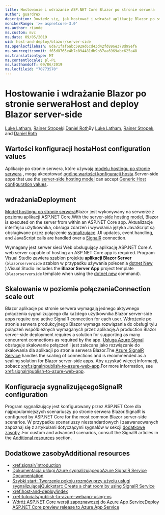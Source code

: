 ```yaml
---
title: Hostowanie i wdrażanie ASP.NET Core Blazor po stronie serwera
author: guardrex
description: Dowiedz się, jak hostować i wdrażać aplikację Blazor po stronie serwera przy użyciu ASP.NET Core.
monikerRange: '>= aspnetcore-3.0'
ms.author: riande
ms.custom: mvc
ms.date: 09/05/2019
uid: host-and-deploy/blazor/server-side
ms.openlocfilehash: 8da71faf6abc5929d6cd43d42fd896e378d99ef6
ms.sourcegitcommit: f65d8765e4b7c894481db9b37aa6969abc625a48
ms.translationtype: MT
ms.contentlocale: pl-PL
ms.lasthandoff: 09/06/2019
ms.locfileid: "70773570"
---
```

# <a name="host-and-deploy-blazor-server-side"></a><span data-ttu-id="56b96-103">Hostowanie i wdrażanie Blazor po stronie serwera</span><span class="sxs-lookup"><span data-stu-id="56b96-103">Host and deploy Blazor server-side</span></span>

<span data-ttu-id="56b96-104">[Luke Latham](https://github.com/guardrex), [Rainer Stropek](https://www.timecockpit.com)i [Daniel Roth](https://github.com/danroth27)</span><span class="sxs-lookup"><span data-stu-id="56b96-104">By [Luke Latham](https://github.com/guardrex), [Rainer Stropek](https://www.timecockpit.com), and [Daniel Roth](https://github.com/danroth27)</span></span>

## <a name="host-configuration-values"></a><span data-ttu-id="56b96-105">Wartości konfiguracji hosta</span><span class="sxs-lookup"><span data-stu-id="56b96-105">Host configuration values</span></span>

<span data-ttu-id="56b96-106">Aplikacje po stronie serwera, które używają [modelu hostingu po stronie serwera](xref:blazor/hosting-models#server-side) , mogą akceptować [ogólne wartości konfiguracji hosta](xref:fundamentals/host/generic-host#host-configuration).</span><span class="sxs-lookup"><span data-stu-id="56b96-106">Server-side apps that use the [server-side hosting model](xref:blazor/hosting-models#server-side) can accept [Generic Host configuration values](xref:fundamentals/host/generic-host#host-configuration).</span></span>

## <a name="deployment"></a><span data-ttu-id="56b96-107">wdrażania</span><span class="sxs-lookup"><span data-stu-id="56b96-107">Deployment</span></span>

<span data-ttu-id="56b96-108">[Model hostingu po stronie serwera](xref:blazor/hosting-models#server-side)Blazor jest wykonywany na serwerze z poziomu aplikacji ASP.NET Core.</span><span class="sxs-lookup"><span data-stu-id="56b96-108">With the [server-side hosting model](xref:blazor/hosting-models#server-side), Blazor is executed on the server from within an ASP.NET Core app.</span></span> <span data-ttu-id="56b96-109">Aktualizacje interfejsu użytkownika, obsługa zdarzeń i wywołania języka JavaScript są obsługiwane przez połączenie [sygnalizujące](xref:signalr/introduction) .</span><span class="sxs-lookup"><span data-stu-id="56b96-109">UI updates, event handling, and JavaScript calls are handled over a [SignalR](xref:signalr/introduction) connection.</span></span>

<span data-ttu-id="56b96-110">Wymagany jest serwer sieci Web obsługujący aplikację ASP.NET Core.</span><span class="sxs-lookup"><span data-stu-id="56b96-110">A web server capable of hosting an ASP.NET Core app is required.</span></span> <span data-ttu-id="56b96-111">Program Visual Studio zawiera szablon projektu **aplikacji Blazor Server** (`blazorserverside` szablon w przypadku używania polecenia [dotnet New](/dotnet/core/tools/dotnet-new) ).</span><span class="sxs-lookup"><span data-stu-id="56b96-111">Visual Studio includes the **Blazor Server App** project template (`blazorserverside` template when using the [dotnet new](/dotnet/core/tools/dotnet-new) command).</span></span>

## <a name="connection-scale-out"></a><span data-ttu-id="56b96-112">Skalowanie w poziomie połączenia</span><span class="sxs-lookup"><span data-stu-id="56b96-112">Connection scale out</span></span>

<span data-ttu-id="56b96-113">Blazor aplikacje po stronie serwera wymagają jednego aktywnego połączenia sygnalizującego dla każdego użytkownika.</span><span class="sxs-lookup"><span data-stu-id="56b96-113">Blazor server-side apps require one active SignalR connection for each user.</span></span> <span data-ttu-id="56b96-114">Wdrożenie po stronie serwera produkcyjnego Blazor wymaga rozwiązania do obsługi tylu połączeń współbieżnych wymaganych przez aplikację.</span><span class="sxs-lookup"><span data-stu-id="56b96-114">A production Blazor server-side deployment requires a solution for supporting as many concurrent connections as required by the app.</span></span> <span data-ttu-id="56b96-115">[Usługa Azure Signal](/azure/azure-signalr/) obsługuje skalowanie połączeń i jest zalecana jako rozwiązanie do skalowania dla aplikacji po stronie serwera Blazor.</span><span class="sxs-lookup"><span data-stu-id="56b96-115">The [Azure SignalR Service](/azure/azure-signalr/) handles the scaling of connections and is recommended as a scaling solution for Blazor server-side apps.</span></span> <span data-ttu-id="56b96-116">Aby uzyskać więcej informacji, zobacz <xref:signalr/publish-to-azure-web-app>.</span><span class="sxs-lookup"><span data-stu-id="56b96-116">For more information, see <xref:signalr/publish-to-azure-web-app>.</span></span>

## <a name="signalr-configuration"></a><span data-ttu-id="56b96-117">Konfiguracja sygnalizującego</span><span class="sxs-lookup"><span data-stu-id="56b96-117">SignalR configuration</span></span>

<span data-ttu-id="56b96-118">Program sygnalizujący jest konfigurowany przez ASP.NET Core dla najpopularniejszych scenariuszy po stronie serwera Blazor.</span><span class="sxs-lookup"><span data-stu-id="56b96-118">SignalR is configured by ASP.NET Core for the most common Blazor server-side scenarios.</span></span> <span data-ttu-id="56b96-119">W przypadku scenariuszy niestandardowych i zaawansowanych zapoznaj się z artykułami dotyczącymi sygnałów w sekcji [dodatkowe zasoby](#additional-resources) .</span><span class="sxs-lookup"><span data-stu-id="56b96-119">For custom and advanced scenarios, consult the SignalR articles in the [Additional resources](#additional-resources) section.</span></span>

## <a name="additional-resources"></a><span data-ttu-id="56b96-120">Dodatkowe zasoby</span><span class="sxs-lookup"><span data-stu-id="56b96-120">Additional resources</span></span>

* <xref:signalr/introduction>
* [<span data-ttu-id="56b96-121">Dokumentacja usługi Azure sygnalizującego</span><span class="sxs-lookup"><span data-stu-id="56b96-121">Azure SignalR Service Documentation</span></span>](/azure/azure-signalr/)
* [<span data-ttu-id="56b96-122">Szybki start: Tworzenie pokoju rozmów przy użyciu usługi sygnalizującej</span><span class="sxs-lookup"><span data-stu-id="56b96-122">Quickstart: Create a chat room by using SignalR Service</span></span>](/azure/azure-signalr/signalr-quickstart-dotnet-core)
* <xref:host-and-deploy/index>
* <xref:tutorials/publish-to-azure-webapp-using-vs>
* [<span data-ttu-id="56b96-123">Wdróż ASP.NET Core wersji zapoznawczej do Azure App Service</span><span class="sxs-lookup"><span data-stu-id="56b96-123">Deploy ASP.NET Core preview release to Azure App Service</span></span>](xref:host-and-deploy/azure-apps/index#deploy-aspnet-core-preview-release-to-azure-app-service)
